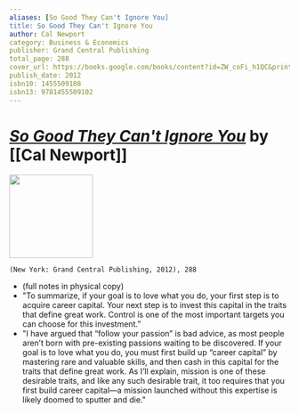 ```yaml
---
aliases: [So Good They Can't Ignore You]
title: So Good They Can't Ignore You
author: Cal Newport
category: Business & Economics
publisher: Grand Central Publishing
total_page: 288
cover_url: https://books.google.com/books/content?id=ZW_coFi_h1QC&printsec=frontcover&img=1&zoom=1&edge=curl&source=gbs_api
publish_date: 2012
isbn10: 1455509108
isbn13: 9781455509102
---
```

# *[So Good They Can't Ignore You]()* by [[Cal Newport]]

<img src="https://books.google.com/books/content?id=ZW_coFi_h1QC&printsec=frontcover&img=1&zoom=1&edge=curl&source=gbs_api" width=150>

`(New York: Grand Central Publishing, 2012), 288`

* (full notes in physical copy)
* "To summarize, if your goal is to love what you do, your first step is to acquire career capital. Your next step is to invest this capital in the traits that define great work. Control is one of the most important targets you can choose for this investment.” 
* "I have argued that “follow your passion” is bad advice, as most people aren’t born with pre-existing passions waiting to be discovered. If your goal is to love what you do, you must first build up “career capital” by mastering rare and valuable skills, and then cash in this capital for the traits that define great work. As I’ll explain, mission is one of these desirable traits, and like any such desirable trait, it too requires that you first build career capital—a mission launched without this expertise is likely doomed to sputter and die."

